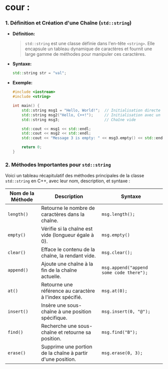 # cour :

### 1. **Définition et Création d'une Chaîne (`std::string`)**

-   **Définition:**

    > `std::string` est une classe définie dans l'en-tête `<string>`. Elle encapsule un tableau dynamique de caractères et fournit une large gamme de méthodes pour manipuler ces caractères.

-   **Syntaxe:**

    ```cpp
    std::string str = "val";
    ```

-   **Exemple:**

    ```cpp
    #include <iostream>
    #include <string>

    int main() {
        std::string msg1 = "Hello, World!";  // Initialisation directe avec une chaîne littérale
        std::string msg2("Hello, C++!");     // Initialisation avec un constructeur
        std::string msg3;                    // Chaîne vide

        std::cout << msg1 << std::endl;
        std::cout << msg2 << std::endl;
        std::cout << "Message 3 is empty: " << msg3.empty() << std::endl;

        return 0;
    }
    ```

### 2. **Méthodes Importantes pour `std::string`**

Voici un tableau récapitulatif des méthodes principales de la classe `std::string` en C++, avec leur nom, description, et syntaxe :

| **Nom de la Méthode** | **Description**                                            | **Syntaxe**                             |
| --------------------- | ---------------------------------------------------------- | --------------------------------------- |
| `length()`            | Retourne le nombre de caractères dans la chaîne.           | `msg.length();`                         |
| `empty()`             | Vérifie si la chaîne est vide (longueur égale à 0).        | `msg.empty()`                           |
| `clear()`             | Efface le contenu de la chaîne, la rendant vide.           | `msg.clear();`                          |
| `append()`            | Ajoute une chaîne à la fin de la chaîne actuelle.          | `msg.append("append some code there");` |
| `at()`                | Retourne une référence au caractère à l'index spécifié.    | `msg.at(0);`                            |
| `insert()`            | Insère une sous-chaîne à une position spécifique.          | `msg.insert(0, "@");`                   |
| `find()`              | Recherche une sous-chaîne et retourne sa position.         | `msg.find("B");`                        |
| `erase()`             | Supprime une portion de la chaîne à partir d'une position. | `msg.erase(0, 3);`                      |
